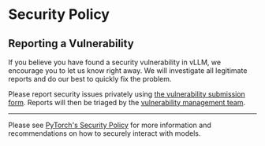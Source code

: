 # Security Policy

## Reporting a Vulnerability

If you believe you have found a security vulnerability in vLLM, we encourage you to let us know right away. We will investigate all legitimate reports and do our best to quickly fix the problem.

Please report security issues privately using [the vulnerability submission form](https://github.com/vllm-project/vllm/security/advisories/new). Reports will then be triaged by the [vulnerability management team](https://docs.vllm.ai/contributing/vulnerability_management/).

---

Please see [PyTorch's Security Policy](https://github.com/pytorch/pytorch/blob/main/SECURITY.md) for more information and recommendations on how to securely interact with models.
